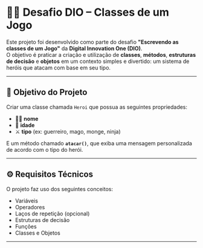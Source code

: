 # 🧙‍♂️ Desafio DIO – Classes de um Jogo

Este projeto foi desenvolvido como parte do desafio **"Escrevendo as classes de um Jogo"** da **Digital Innovation One (DIO)**.  
O objetivo é praticar a criação e utilização de **classes**, **métodos**, **estruturas de decisão** e **objetos** em um contexto simples e divertido: um sistema de heróis que atacam com base em seu tipo.

---

## 🧩 **Objetivo do Projeto**

Criar uma classe chamada `Heroi` que possua as seguintes propriedades:

- 🧍‍♂️ **nome**
- 🎂 **idade**
- ⚔️ **tipo** (ex: guerreiro, mago, monge, ninja)

E um método chamado **`atacar()`**, que exiba uma mensagem personalizada de acordo com o tipo do herói.

---

## ⚙️ **Requisitos Técnicos**

O projeto faz uso dos seguintes conceitos:

- Variáveis  
- Operadores  
- Laços de repetição (opcional)  
- Estruturas de decisão  
- Funções  
- Classes e Objetos  

---


